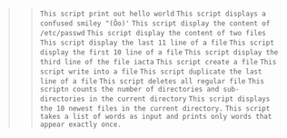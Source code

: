 >>`This script print out hello world`
>>`This script displays a confused smiley "(Ôo)'`
>>`This script display the content of /etc/passwd`
>>`This script display the content of two files`
>>`This script display the last 11 line of a file`
>>`This script display the first 10 line of a file`
>>`This script display the third line of the file iacta`
>>`This script create a file`
>>`This script write into a file`
>>`This script duplicate the last line of a file`
>>`This script deletes all regular file`
>>`This scriptn counts the number of directories and sub-directories in the current directory`
>>`This script displays the 10 newest files in the current directory.`
>>`This script takes a list of words as input and prints only words that appear exactly once.`
